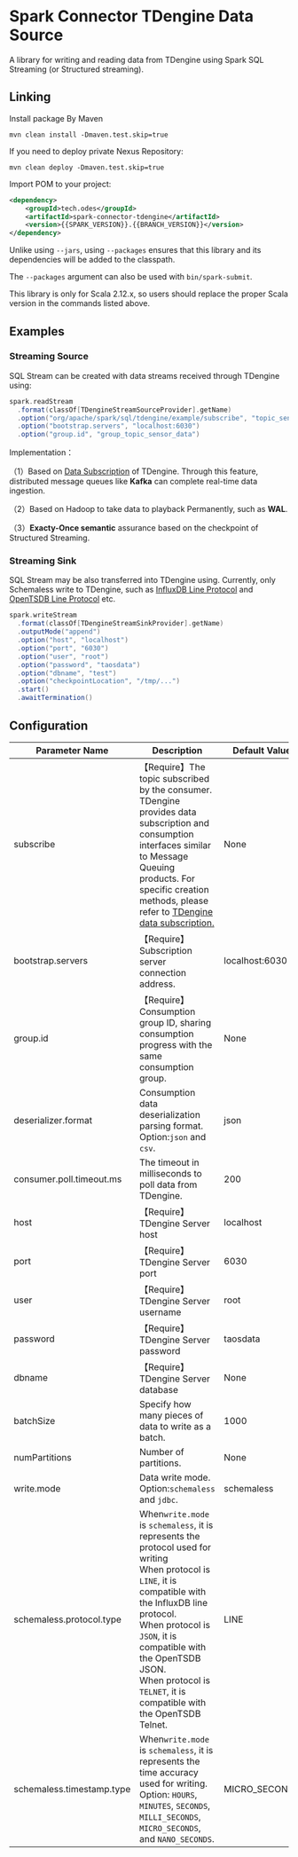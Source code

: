 # Spark Connector TDengine Data Source

A library for writing and reading data from TDengine using Spark SQL Streaming (or Structured streaming).

## Linking

Install package By Maven

```shell
mvn clean install -Dmaven.test.skip=true
```

If you need to deploy private Nexus Repository:

```shell
mvn clean deploy -Dmaven.test.skip=true
```

Import POM to your project:

```xml
<dependency>
    <groupId>tech.odes</groupId>
    <artifactId>spark-connector-tdengine</artifactId>
    <version>{{SPARK_VERSION}}.{{BRANCH_VERSION}}</version>
</dependency>
```

Unlike using `--jars`, using `--packages` ensures that this library and its dependencies will be added to the classpath.

The `--packages` argument can also be used with `bin/spark-submit`.

This library is only for Scala 2.12.x, so users should replace the proper Scala version in the commands listed above.

## Examples

### Streaming Source

SQL Stream can be created with data streams received through TDengine using:

```scala
spark.readStream
  .format(classOf[TDengineStreamSourceProvider].getName)
  .option("org/apache/spark/sql/tdengine/example/subscribe", "topic_sensor_data")
  .option("bootstrap.servers", "localhost:6030")
  .option("group.id", "group_topic_sensor_data")
```

Implementation：

（1）Based on [Data Subscription](https://docs.tdengine.com/develop/tmq/) of TDengine. Through this feature, distributed message queues like **Kafka** can complete real-time data ingestion.

（2）Based on Hadoop to take data to playback Permanently, such as **WAL**.

（3）**Exacty-Once semantic** assurance based on the checkpoint of Structured Streaming.

### Streaming Sink

SQL Stream may be also transferred into TDengine using. Currently, only Schemaless write to TDengine, such as [InfluxDB Line Protocol](https://docs.tdengine.com/develop/insert-data/influxdb-line/) and [OpenTSDB Line Protocol](https://docs.tdengine.com/develop/insert-data/opentsdb-telnet/) etc.

```scala
spark.writeStream
  .format(classOf[TDengineStreamSinkProvider].getName)
  .outputMode("append")
  .option("host", "localhost")
  .option("port", "6030")
  .option("user", "root")
  .option("password", "taosdata")
  .option("dbname", "test")
  .option("checkpointLocation", "/tmp/...")
  .start()
  .awaitTermination()
```

## Configuration


| Parameter Name            | Description                                                                                                                                                                                                                                                                                                      | Default Value  | Read | Write |
| ------------------------- | ---------------------------------------------------------------------------------------------------------------------------------------------------------------------------------------------------------------------------------------------------------------------------------------------------------------- | -------------- | ---- | ----- |
| subscribe                 | 【Require】The topic subscribed by the consumer.<br/>TDengine provides data subscription and consumption interfaces similar to Message Queuing products. For specific creation methods, please refer to [TDengine data subscription.](https://docs.taosdata.com/taos-sql/tmq/)                                   | None           | ✅   |       |
| bootstrap.servers         | 【Require】Subscription server connection address.                                                                                                                                                                                                                                                               | localhost:6030 | ✅   |       |
| group.id                  | 【Require】Consumption group ID, sharing consumption progress with the same consumption group.                                                                                                                                                                                                                   | None           | ✅   |       |
| deserializer.format       | Consumption data deserialization parsing format. Option:`json` and `csv`.                                                                                                                                                                                                                                        | json           | ✅   |       |
| consumer.poll.timeout.ms  | The timeout in milliseconds to poll data from TDengine.                                                                                                                                                                                                                                                          | 200            | ✅   |       |
| host                      | 【Require】TDengine Server host                                                                                                                                                                                                                                                                                  | localhost      |      | ✅    |
| port                      | 【Require】TDengine Server port                                                                                                                                                                                                                                                                                  | 6030           |      | ✅    |
| user                      | 【Require】TDengine Server username                                                                                                                                                                                                                                                                              | root           |      | ✅    |
| password                  | 【Require】TDengine Server password                                                                                                                                                                                                                                                                              | taosdata       |      | ✅    |
| dbname                    | 【Require】TDengine Server database                                                                                                                                                                                                                                                                              | None           |      | ✅    |
| batchSize                 | Specify how many pieces of data to write as a batch.                                                                                                                                                                                                                                                             | 1000           |      | ✅    |
| numPartitions             | Number of partitions.                                                                                                                                                                                                                                                                                            | None           |      | ✅    |
| write.mode                | Data write mode. Option:`schemaless` and `jdbc`.                                                                                                                                                                                                                                                                 | schemaless     |      | ✅    |
| schemaless.protocol.type  | When`write.mode` is `schemaless`, it is represents the protocol used for writing <br/>When protocol is `LINE`, it is compatible with the InfluxDB line protocol.<br/>When protocol is `JSON`, it is compatible with the OpenTSDB JSON.<br/>When protocol is `TELNET`, it is compatible with the OpenTSDB Telnet. | LINE           |      | ✅    |
| schemaless.timestamp.type | When`write.mode` is `schemaless`, it is represents the time accuracy used for writing. <br/>Option: `HOURS`, `MINUTES`, `SECONDS`, `MILLI_SECONDS`, `MICRO_SECONDS`, and `NANO_SECONDS`.                                                                                                                         | MICRO_SECONDS  |      | ✅    |
